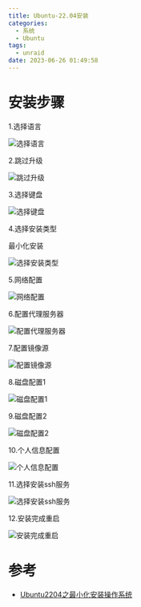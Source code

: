 ```yaml
---
title: Ubuntu-22.04安装
categories:
  - 系统
  - Ubuntu
tags:
  - unraid
date: 2023-06-26 01:49:58
---
```


# 安装步骤

1.选择语言

![选择语言](http://cdn.myshenle.top/images/202306220158330.png)

2.跳过升级

![跳过升级](http://cdn.myshenle.top/images/202306220159497.png)

3.选择键盘

![选择键盘](http://cdn.myshenle.top/images/202306220200784.png)

4.选择安装类型

最小化安装

![选择安装类型](http://cdn.myshenle.top/images/202306260205757.png)

5.网络配置

![网络配置](http://cdn.myshenle.top/images/202306220205604.png)

6.配置代理服务器

![配置代理服务器](http://cdn.myshenle.top/images/202306220207351.png)

7.配置镜像源

![配置镜像源](http://cdn.myshenle.top/images/202306220209590.png)

8.磁盘配置1

![磁盘配置1](http://cdn.myshenle.top/images/202306260208867.png)

9.磁盘配置2

![磁盘配置2](http://cdn.myshenle.top/images/202306260209314.png)

10.个人信息配置

![个人信息配置](http://cdn.myshenle.top/images/202306220213514.png)

11.选择安装ssh服务

![选择安装ssh服务](http://cdn.myshenle.top/images/202306220214339.png)

12.安装完成重启

![安装完成重启](http://cdn.myshenle.top/images/202306220216517.png)



# 参考

* [Ubuntu2204之最小化安装操作系统](https://blog.csdn.net/eighters/article/details/129487666)
